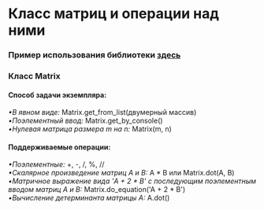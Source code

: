 # Класс матриц и операции над ними
<html>
	<body>
		<h3>Пример использования библиотеки <a href="https://colab.research.google.com/drive/13mu2Ru4jKRMaS9SqxqUk2LsigxiZkTqJ?usp=sharing">здесь</a></h3>
		<h3>Класс Matrix</h3>
		<h4>Способ задачи экземпляра:</h4>
		<i>•В явном виде:</i> Matrix.get_from_list(двумерный массив)
		<br><i>•Поэлементный ввод:</i> Matrix.get_by_console()
		<br><i>•Нулевая матрица размера m на n:</i> Matrix(m, n)
		<h4>Поддерживаемые операции:</h4>
		<i>•Поэлементные: </i>+, -, /, %, //
		<br><i>•Скалярное произведение матриц A и B:</i> A * B или Matrix.dot(A, B)
		<br><i>•Матричное выражение вида 'A + 2 * B' с последующим поэлементным вводом матриц A и B:</i> Matrix.do_equation('A + 2 * B')
		<br><i>•Вычисление детерминанта матрицы A:</i> A.dot()
	
  </body>
</html>

